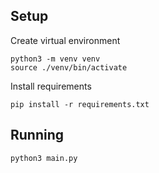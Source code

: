 ## Setup
Create virtual environment
```
python3 -m venv venv
source ./venv/bin/activate
```
Install requirements
```
pip install -r requirements.txt
```
## Running
```
python3 main.py
```

